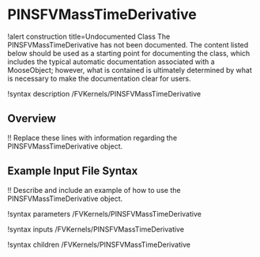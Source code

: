# PINSFVMassTimeDerivative

!alert construction title=Undocumented Class
The PINSFVMassTimeDerivative has not been documented. The content listed below should be used as a starting point for
documenting the class, which includes the typical automatic documentation associated with a
MooseObject; however, what is contained is ultimately determined by what is necessary to make the
documentation clear for users.

!syntax description /FVKernels/PINSFVMassTimeDerivative

## Overview

!! Replace these lines with information regarding the PINSFVMassTimeDerivative object.

## Example Input File Syntax

!! Describe and include an example of how to use the PINSFVMassTimeDerivative object.

!syntax parameters /FVKernels/PINSFVMassTimeDerivative

!syntax inputs /FVKernels/PINSFVMassTimeDerivative

!syntax children /FVKernels/PINSFVMassTimeDerivative
